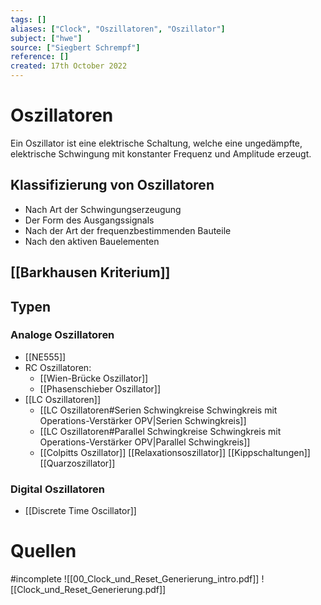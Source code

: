 ```yaml
---
tags: []
aliases: ["Clock", "Oszillatoren", "Oszillator"]
subject: ["hwe"]
source: ["Siegbert Schrempf"]
reference: []
created: 17th October 2022
---
```


# Oszillatoren
Ein Oszillator ist eine elektrische Schaltung, welche eine ungedämpfte, elektrische Schwingung mit konstanter Frequenz und Amplitude erzeugt.

## Klassifizierung von Oszillatoren
- Nach Art der Schwingungserzeugung
- Der Form des Ausgangssignals
- Nach der Art der frequenzbestimmenden Bauteile
- Nach den aktiven Bauelementen

## [[Barkhausen Kriterium]]

## Typen
### Analoge Oszillatoren
- [[NE555]]
- RC Oszillatoren:
	- [[Wien-Brücke Oszillator]]
	- [[Phasenschieber Oszillator]]
- [[LC Oszillatoren]]
	- [[LC Oszillatoren#Serien Schwingkreise Schwingkreis mit Operations-Verstärker OPV|Serien Schwingkreis]]
	- [[LC Oszillatoren#Parallel Schwingkreise Schwingkreis mit Operations-Verstärker OPV|Parallel Schwingkreis]]
	- [[Colpitts Oszillator]]
[[Relaxationsoszillator]]
[[Kippschaltungen]]
[[Quarzoszillator]]
### Digital Oszillatoren
- [[Discrete Time Oscillator]]


# Quellen
#incomplete 
![[00_Clock_und_Reset_Generierung_intro.pdf]]
![[Clock_und_Reset_Generierung.pdf]]